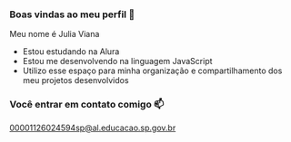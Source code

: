 ### Boas vindas ao meu perfil 💖

Meu nome é Julia Viana

- Estou estudando na Alura
- Estou me desenvolvendo na linguagem JavaScript
- Utilizo esse espaço para minha organização e compartilhamento dos meu projetos desenvolvidos

### Você entrar em contato comigo 📫

00001126024594sp@al.educacao.sp.gov.br
